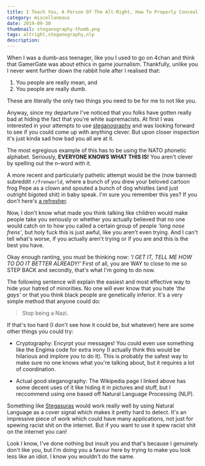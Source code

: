 ```yaml
---
title: I Teach You, A Person Of The Alt-Right, How To Properly Conceal Your Nazism
category: miscellaneous
date: 2019-09-30
thumbnail: steganography-thumb.png
tags: altright,steganography,nlp
description:
---
```


When I was a dumb-ass teenager, like you I used to go on 4chan and think that
GamerGate was about ethics in game journalism. Thankfully, unlike you I never
went further down the rabbit hole after I realised that:

1. You people are really mean, and
2. You people are really dumb.

These are literally the only two things you need to be for me to not like
you.

Anyway, since my departure I've noticed that you folks have gotten really bad
at hiding the fact that you're white supremacists. At first I was interested
in your attempts to use [steganography][] and was looking forward to see if
you could come up with anything clever. But upon closer inspection it's just
kinda sad how bad you all are at it.

[steganography]: https://en.wikipedia.org/wiki/Steganography

The most egregious example of this has to be using the NATO phonetic alphabet.
Seriously, **EVERYONE KNOWS WHAT THIS IS!** You aren't clever by spelling out
the n-word with it.

A more recent and particularly pathetic attempt would be the (now banned)
subreddit `r/frenworld`, where a bunch of you drew your beloved cartoon frog
Pepe as a clown and spouted a bunch of dog whistles (and just outright bigoted
shit) in baby speak. I'm sure you remember this yes? If you don't here's [a
refresher].

[a refresher]: https://www.reddit.com/r/TopMindsOfReddit/comments/bjwbln/rfrenworld_is_a_look_into_just_how_acceptable_and/

Now, I don't know what made you think talking like children would make people
take you seriously or whether you actually believed that no one would catch on
to how you called a certain group of people *'long nose frens'*, but holy fuck
this is just awful, like you aren't even trying. And I can't tell what's
worse, if you actually aren't trying or if you are and this is the best you
have.

Okay enough ranting, you must be thinking now: *'I GET IT, TELL ME HOW TO DO
IT BETTER ALREADY!'* First of all, you are WAY to close to me so STEP BACK and
secondly, that's what I'm going to do now.

The following sentence will explain the easiest and most effective way to hide
your hatred of minorities. No one will ever know that you hate *'the gays'* or
that you think black people are genetically inferior. It's a very simple
method that anyone could do:

> Stop being a Nazi.

If that's too hard (I don't see how it could be, but whatever) here are some
other things you could try:

* Cryptography: Encyrpt your messages! You could even use something like the
Engima code for extra irony (I actually think this would be hilarious and
implore you to do it). This is probably the safest way to make sure no one
knows what you're talking about, but it requires a lot of coordination.

* Actual good steganography: The Wikipedia page I linked above has some decent
uses of it like hiding it in pictures and stuff, but I reccommend using one
based off Natural Language Processing (NLP).

Something like [Stegasuras](https://steganography.live/info) would work really
well by using Natural Language as a cover signal which makes it pretty hard to
detect. It's an impressive piece of work which could have many applications,
not just for spewing racist shit on the internet. But if you want to use it
spew racist shit on the internet you can!

Look I know, I've done nothing but insult you and that's because I genuinely
don't like you, but I'm doing you a favour here by trying to make you look
less like an idiot. I know you wouldn't do the same.
